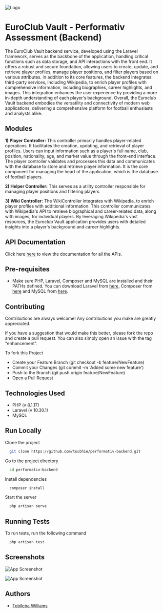 
![Logo](https://i.ibb.co/smP8gBr/Screenshot-2023-11-06-at-14-52-11.png)


# EuroClub Vault - Performativ Assessment (Backend)

The EuroClub Vault backend service, developed using the Laravel framework, serves as the backbone of the application, handling critical functions such as data storage, and API interactions with the front end. It offers a robust and secure foundation, allowing users to create, update, and retrieve player profiles, manage player positions, and filter players based on various attributes. In addition to its core features, the backend integrates third-party services, including Wikipedia, to enrich player profiles with comprehensive information, including biographies, career highlights, and images. This integration enhances the user experience by providing a more in-depth understanding of each player's background. Overall, the Euroclub Vault backend embodies the versatility and connectivity of modern web applications, delivering a comprehensive platform for football enthusiasts and analysts alike.
 
## Modules

**1) Player Controller:** This controller primarily handles player-related operations. It facilitates the creation, updating, and retrieval of player profiles. Users can input information such as a player's full name, club, position, nationality, age, and market value through the front-end interface. The player controller validates and processes this data and communicates with the database to store and retrieve player information. It is the core component for managing the heart of the application, which is the database of football players.

**2) Helper Controller:** This serves as a utility controller responsible for managing player positions and filtering players.

**3) Wiki Controller:** The WikiController integrates with Wikipedia, to enrich player profiles with additional information. This controller communicates with Wikipedia's API to retrieve biographical and career-related data, along with images, for individual players. By leveraging Wikipedia's vast resources, the Euroclub Vault application provides users with detailed insights into a player's background and career highlights.


## API Documentation

Click here [here](https://documenter.getpostman.com/view/2563187/2s9YXfc3oj) to view the documentation for all the APIs.


## Pre-requisites

- Make sure PHP, Laravel, Composer and MySQL are installed and their PATHs defined. You can download Laravel from [here](https://laravel.com/docs/7.x/installation), Composer from [here](https://getcomposer.org/download/) and MySQL from [here](https://dev.mysql.com/downloads/installer/).


## Contributing

Contributions are always welcome! Any contributions you make are greatly appreciated.

If you have a suggestion that would make this better, please fork the repo and create a pull request. You can also simply open an issue with the tag "enhancement".

To fork this Project
- Create your Feature Branch (git checkout -b feature/NewFeature)
- Commit your Changes (git commit -m 'Added some new feature')
- Push to the Branch (git push origin feature/NewFeature)
- Open a Pull Request

## Technologies Used
- PHP (v 8.1.17)
- Laravel (v 10.30.1)
- MySQL

## Run Locally

Clone the project

```bash
  git clone https://github.com/toubhie/performativ-backend.git
```

Go to the project directory

```bash
  cd performativ-backend
```

Install dependencies

```bash
  composer install
```

Start the server

```bash
  php artisan serve
```


## Running Tests

To run tests, run the following command

```bash
  php artisan test
```


## Screenshots

![App Screenshot](https://i.ibb.co/TvRDF3X/Screenshot-2023-11-06-at-15-20-38.png)

![App Screenshot](https://i.ibb.co/WDzcsRK/Screenshot-2023-11-06-at-15-20-46.png)


## Authors

- [Tobiloba Williams](https://github.com/toubhie)


